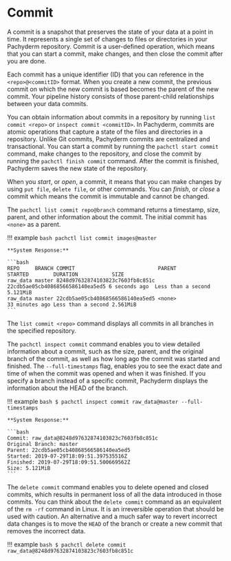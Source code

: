 # Commit

A commit is a snapshot that preserves the state of your data at a point in time.
It represents a single set of changes to files or directories in your Pachyderm
repository. Commit is a user-defined operation, which means that you can start a
commit, make changes, and then close the commit after you are done.

Each commit has a unique identifier (ID) that you can reference in the
`<repo>@<commitID>` format. When you create a new commit, the previous commit on
which the new commit is based becomes the parent of the new commit. Your
pipeline history consists of those parent-child relationships between your data
commits.

You can obtain information about commits in a repository by running
`list commit <repo>` or `inspect commit <commitID>`. In Pachyderm, commits are
atomic operations that capture a state of the files and directories in a
repository. Unlike Git commits, Pachyderm commits are centralized and
transactional. You can start a commit by running the `pachctl start commit`
command, make changes to the repository, and close the commit by running the
`pachctl finish commit` command. After the commit is finished, Pachyderm saves
the new state of the repository.

When you _start_, or _open_, a commit, it means that you can make changes by
using `put file`, `delete file`, or other commands. You can _finish_, or _close_
a commit which means the commit is immutable and cannot be changed.

The `pachctl list commit repo@branch` command returns a timestamp, size, parent,
and other information about the commit. The initial commit has `<none>` as a
parent.

!!! example `bash pachctl list commit images@master`

    **System Response:**

    ```bash
    REPO     BRANCH COMMIT                           PARENT                           STARTED        DURATION           SIZE
    raw_data master 8248d97632874103823c7603fb8c851c 22cdb5ae05cb40868566586140ea5ed5 6 seconds ago  Less than a second 5.121MiB
    raw_data master 22cdb5ae05cb40868566586140ea5ed5 <none>                           33 minutes ago Less than a second 2.561MiB
    ```

The `list commit <repo>` command displays all commits in all branches in the
specified repository.

The `pachctl inspect commit` command enables you to view detailed information
about a commit, such as the size, parent, and the original branch of the commit,
as well as how long ago the commit was started and finished. The
`--full-timestamps` flag, enables you to see the exact date and time of when the
commit was opened and when it was finished. If you specify a branch instead of a
specific commit, Pachyderm displays the information about the HEAD of the
branch.

!!! example `bash $ pachctl inspect commit raw_data@master --full-timestamps`

    **System Response:**

    ```bash
    Commit: raw_data@8248d97632874103823c7603fb8c851c
    Original Branch: master
    Parent: 22cdb5ae05cb40868566586140ea5ed5
    Started: 2019-07-29T18:09:51.397535516Z
    Finished: 2019-07-29T18:09:51.500669562Z
    Size: 5.121MiB
    ```

The `delete commit` command enables you to delete opened and closed commits,
which results in permanent loss of all the data introduced in those commits. You
can think about the `delete commit` command as an equivalent of the `rm -rf`
command in Linux. It is an irreversible operation that should be used with
caution. An alternative and a much safer way to revert incorrect data changes is
to move the `HEAD` of the branch or create a new commit that removes the
incorrect data.

!!! example
`bash $ pachctl delete commit raw_data@8248d97632874103823c7603fb8c851c`
